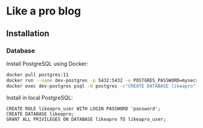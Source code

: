 # Like a pro blog

## Installation

### Database

Install PostgreSQL using Docker:
```bash
docker pull postgres:11
docker run --name dev-postgres -p 5432:5432 -e POSTGRES_PASSWORD=mysecretpassword -d postgres:11
docker exec dev-postgres psql -U postgres -c"CREATE DATABASE likeapro" postgres
```

Install in local PostgreSQL:
```postgresql
CREATE ROLE likeapro_user WITH LOGIN PASSWORD 'password'; 
CREATE DATABASE likeapro;
GRANT ALL PRIVILEGES ON DATABASE likeapro TO likeapro_user;
```
